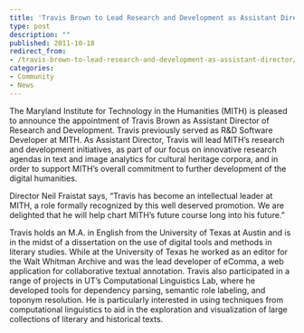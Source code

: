 ```yaml
---
title: 'Travis Brown to Lead Research and Development as Assistant Director'
type: post
description: ""
published: 2011-10-18
redirect_from: 
- /travis-brown-to-lead-research-and-development-as-assistant-director/
categories:
- Community
- News
---
```

The Maryland Institute for Technology in the Humanities (MITH) is pleased to announce the appointment of Travis Brown as Assistant Director of Research and Development. Travis previously served as R&D Software Developer at MITH. As Assistant Director, Travis will lead MITH’s research and development initiatives, as part of our focus on innovative research agendas in text and image analytics for cultural heritage corpora, and in order to support MITH’s overall commitment to further development of the digital humanities.

Director Neil Fraistat says, “Travis has become an intellectual leader at MITH, a role formally recognized by this well deserved promotion. We are delighted that he will help chart MITH’s future course long into his future.”

Travis holds an M.A. in English from the University of Texas at Austin and is in the midst of a dissertation on the use of digital tools and methods in literary studies. While at the University of Texas he worked as an editor for the Walt Whitman Archive and was the lead developer of eComma, a web application for collaborative textual annotation. Travis also participated in a range of projects in UT’s Computational Linguistics Lab, where he developed tools for dependency parsing, semantic role labeling, and toponym resolution. He is particularly interested in using techniques from computational linguistics to aid in the exploration and visualization of large collections of literary and historical texts.
